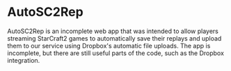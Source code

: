 # AutoSC2Rep

AutoSC2Rep is an incomplete web app that was intended to allow players streaming StarCraft2 games to automatically save their replays and upload them to our service using Dropbox's automatic file uploads.  The app is incomplete, but there are still useful parts of the code, such as the Dropbox integration.